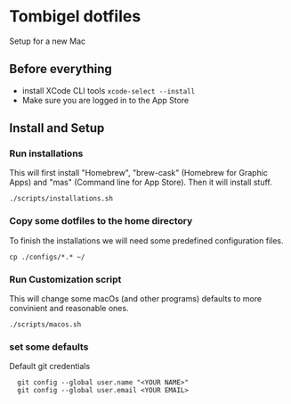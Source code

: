 # Tombigel dotfiles
Setup for a new Mac

## Before everything 
* install XCode CLI tools
```xcode-select --install```
* Make sure you are logged in to the App Store

## Install and Setup
### Run installations
This will first install "Homebrew", "brew-cask" (Homebrew for Graphic Apps) and "mas" (Command line for App Store).
Then it will install stuff.

```./scripts/installations.sh```

### Copy some dotfiles to the home directory
To finish the installations we will need some predefined configuration files.

```cp ./configs/*.* ~/```

### Run Customization script
This will change some macOs (and other programs) defaults to more convinient and reasonable ones.

```./scripts/macos.sh```

### set some defaults
Default git credentials
```
  git config --global user.name "<YOUR NAME>"
  git config --global user.email <YOUR EMAIL>
```





